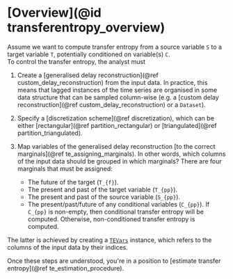# [Overview](@id transferentropy_overview)

Assume we want to compute transfer entropy from a source variable ``S`` 
to a target variable ``T``, potentially conditioned on variable(s) ``C``.  
To control the transfer entropy, the analyst must 

1. Create a [generalised delay reconstruction](@ref custom_delay_reconstruction) from 
    the input data. In practice, this means that lagged instances of the time series 
    are organised in some data structure that can be sampled column-wise (e.g. a 
    [custom delay reconstruction](@ref custom_delay_reconstruction) or a `Dataset`).
2. Specify a [discretization scheme](@ref discretization), which can be either 
    [rectangular](@ref partition_rectangular) or [triangulated](@ref partition_triangulated).
3. Map variables of the generalised delay reconstruction 
    [to the correct marginals](@ref te_assigning_marginals). In other words, which columns 
    of the input data should be grouped in which marginals? 
    There are four marginals that must be assigned:

    - The future of the target (``T_{f}``).
    - The present and past of the target variable (``T_{pp}``).
    - The present and past of the source variable (``S_{pp}``).
    - The present/past/future of any conditional variables (``C_{pp}``). If ``C_{pp}`` is non-empty,
        then conditional transfer entropy will be computed. Otherwise, non-conditioned transfer 
        entropy is computed.

The latter is achieved by creating a [`TEVars`](@ref) instance, which refers to the columns of the 
input data by their indices.

Once these steps are understood, you're in a position to [estimate transfer entropy](@ref te_estimation_procedure).